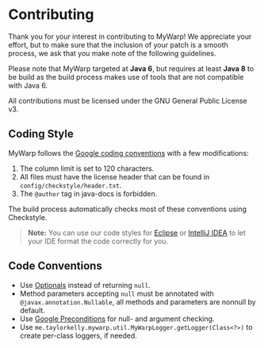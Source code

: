 Contributing
============

Thank you for your interest in contributing to MyWarp! We appreciate your effort, but to make sure that the inclusion of your patch is a smooth process, we ask that you make note of the following guidelines.

Please note that MyWarp targeted at **Java 6**, but requires at least **Java 8** to be build as the build process makes use of tools that are not compatible with Java 6.

All contributions must be licensed under the GNU General Public License v3.

Coding Style
---------
MyWarp follows the [Google coding conventions](https://google.github.io/styleguide/javaguide.html) with a few modifications:

1. The column limit is set to 120 characters.
2. All files must have the license header that can be found in `config/checkstyle/header.txt`.
3. The `@author` tag in java-docs is forbidden.

The build process automatically checks most of these conventions using Checkstyle.

>**Note:** You can use our code styles for [Eclipse](https://code.google.com/p/google-styleguide/source/browse/trunk/eclipse-java-google-style.xml) or [IntelliJ IDEA](https://code.google.com/p/google-styleguide/source/browse/trunk/intellij-java-google-style.xml) to let your IDE format the code correctly for you.


Code Conventions
---------
* Use [Optionals](https://code.google.com/p/guava-libraries/wiki/UsingAndAvoidingNullExplained) instead of returning `null`.
* Method parameters accepting `null` must be annotated with `@javax.annotation.Nullable`, all methods and parameters are nonnull by default.
* Use [Google Preconditions](https://code.google.com/p/guava-libraries/wiki/PreconditionsExplained) for null- and argument checking.
* Use `me.taylorkelly.mywarp.util.MyWarpLogger.getLogger(Class<?>)` to create per-class loggers, if needed.
